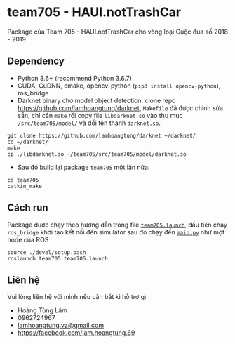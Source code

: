 # team705 - HAUI.notTrashCar
Package của Team 705 - HAUI.notTrashCar cho vòng loại Cuộc đua số 2018 - 2019

## Dependency
- Python 3.6+ (recommend Python 3.6.7)
- CUDA, CuDNN, cmake, opencv-python (`pip3 install opencv-python`), ros_bridge
- Darknet binary cho model object detection: clone repo https://github.com/lamhoangtung/darknet, `Makefile` đã được chỉnh sửa sẵn, chỉ cần `make` rồi copy file `libdarknet.so` vào thư mục `/src/team705/model/` và đổi tên thành `darknet.so`. 
```
git clone https://github.com/lamhoangtung/darknet ~/darknet/
cd ~/darknet/
make
cp ./libdarknet.so ~/team705/src/team705/model/darknet.so
```
- Sau đó build lại package `team705` một lần nữa:
```
cd team705
catkin_make
```

## Cách run
Package được chạy theo hướng dẫn trong file [`team705.launch`](/src/team705/launch/team705.launch), đầu tiên chạy `ros_bridge` khởi tạo kết nối đến simulator sau đó chạy đến [`main.py`](/src/team705/src/main.py) như một node của ROS
``` 
source ./devel/setup.bash
roslaunch team705 team705.launch
```


## Liên hệ
Vui lòng liên hệ với mình nếu cần bất kì hỗ trợ gì:
- Hoàng Tùng Lâm
- 0962724967
- lamhoangtung.vz@gmail.com
- https://facebook.com/lam.hoangtung.69
